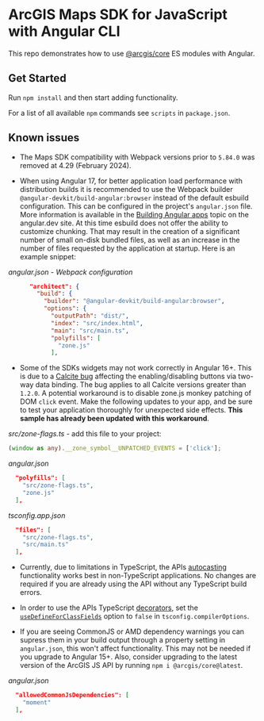 # ArcGIS Maps SDK for JavaScript with Angular CLI

This repo demonstrates how to use [@arcgis/core](https://www.npmjs.com/package/@arcgis/core) ES modules with Angular. 

## Get Started

Run `npm install` and then start adding functionality.

For a list of all available `npm` commands see `scripts` in `package.json`.

## Known issues

* The Maps SDK compatibility with Webpack versions prior to `5.84.0` was removed at 4.29 (February 2024).

* When using Angular 17, for better application load performance with distribution builds it is recommended to use the Webpack builder `@angular-devkit/build-angular:browser` instead of the default esbuild configuration. This can be configured in the project's `angular.json` file. More information is available in the [Building Angular apps](https://angular.dev/tools/cli/build) topic on the angular.dev site. At this time esbuild does not offer the ability to customize chunking. That may result in the creation of a significant number of small on-disk bundled files, as well as an increase in the number of files requested by the application at startup. Here is an example snippet:

*angular.json - Webpack configuration*

```json
      "architect": {
        "build": {
          "builder": "@angular-devkit/build-angular:browser",
          "options": {
            "outputPath": "dist/",
            "index": "src/index.html",
            "main": "src/main.ts",
            "polyfills": [
              "zone.js"
            ],
``` 

* Some of the SDKs widgets may not work correctly in Angular 16+. This is due to a [Calcite bug](https://github.com/Esri/calcite-design-system/issues/7729) affecting the enabling/disabling buttons via two-way data binding. The bug applies to all Calcite versions greater than `1.2.0`. A potential workaround is to disable zone.js monkey patching of DOM `click` event. Make the following updates to your app, and be sure to test your application thoroughly for unexpected side effects. **This sample has already been updated with this workaround**.

_src/zone-flags.ts_ - add this file to your project:

```ts
(window as any).__zone_symbol__UNPATCHED_EVENTS = ['click'];
```

_angular.json_

```json
  "polyfills": [
    "src/zone-flags.ts",
    "zone.js"
  ],
```

_tsconfig.app.json_

```json
  "files": [
    "src/zone-flags.ts",
    "src/main.ts"
  ],
```

* Currently, due to limitations in TypeScript, the APIs [autocasting](https://developers.arcgis.com/javascript/latest/programming-patterns/#autocasting) functionality works best in non-TypeScript applications. No changes are required if you are already using the API without any TypeScript build errors.

* In order to use the APIs TypeScript [decorators](https://developers.arcgis.com/javascript/latest/api-reference/esri-core-accessorSupport-decorators.html), set the [`useDefineForClassFields`](https://www.typescriptlang.org/tsconfig#useDefineForClassFields) option to `false` in `tsconfig.compilerOptions`.

* If you are seeing CommonJS or AMD dependency warnings you can supress them in your build output through a property setting in `angular.json`, this won't affect functionality. This may not be needed if you upgrade to Angular 15+. Also, consider upgrading to the latest version of the ArcGIS JS API by running `npm i @arcgis/core@latest`.

*angular.json*

```json
  "allowedCommonJsDependencies": [
    "moment"
  ],
```